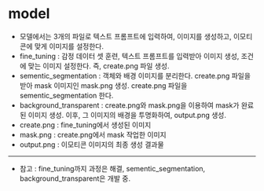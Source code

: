 # model 

- 모델에서는 3개의 파일로 텍스트 프롬프트에 입력하여, 이미지를 생성하고, 이모티콘에 맞게 이미지를 설정한다.
- fine_tuning : 감정 데이터 셋 훈련, 텍스트 프롬프트를 입력받아 이미지 생성, 조건에 맞는 이미지 설정한다. 즉, create.png 파일 생성.
- sementic_segmentation : 객체와 배경 이미지를 분리한다. create.png 파일을 받아 mask 이미지인 mask.png 생성. create.png 파일을 sementic_segmentation 한다.
- background_transparent : create.png와 mask.png을 이용하여 mask가 완료된 이미지 생성. 이후, 그 이미지의 배경을 투명화하여, output.png 생성.
- create.png : fine_tuning에서 생성된 이미지
- mask.png : create.png에서 mask 작업한 이미지
- output.png : 이모티콘 이미지의 최종 생성 결과물
--------
- 참고 : fine_tuning까지 과정은 해결, sementic_segmentation, background_transparent은 개발 중.
